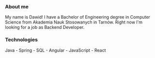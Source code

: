 ### About me
My name is Dawid! I have a Bachelor of Engineering degree in Computer Science from Akademia Nauk Stosowanych in Tarnów. 
Right now I'm looking for a job as Backend Developer.

### Technologies
Java - Spring - SQL - Angular - JavaScript - React

<!--
**onet1001/onet1001** is a ✨ _special_ ✨ repository because its `README.md` (this file) appears on your GitHub profile.

Here are some ideas to get you started:

- 🔭 I’m currently working on ...
- 🌱 I’m currently learning ...
- 👯 I’m looking to collaborate on ...
- 🤔 I’m looking for help with ...
- 💬 Ask me about ...
- 📫 How to reach me: ...
- 😄 Pronouns: ...
- ⚡ Fun fact: ...
-->
